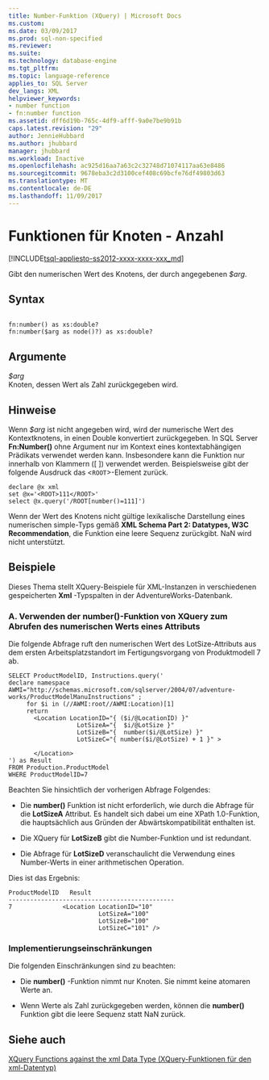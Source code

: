 ```yaml
---
title: Number-Funktion (XQuery) | Microsoft Docs
ms.custom: 
ms.date: 03/09/2017
ms.prod: sql-non-specified
ms.reviewer: 
ms.suite: 
ms.technology: database-engine
ms.tgt_pltfrm: 
ms.topic: language-reference
applies_to: SQL Server
dev_langs: XML
helpviewer_keywords:
- number function
- fn:number function
ms.assetid: dff6d19b-765c-4df9-afff-9a0e7be9b91b
caps.latest.revision: "29"
author: JennieHubbard
ms.author: jhubbard
manager: jhubbard
ms.workload: Inactive
ms.openlocfilehash: ac925d16aa7a63c2c32748d71074117aa63e8486
ms.sourcegitcommit: 9678eba3c2d3100cef408c69bcfe76df49803d63
ms.translationtype: MT
ms.contentlocale: de-DE
ms.lasthandoff: 11/09/2017
---
```

# <a name="functions-on-nodes---number"></a>Funktionen für Knoten - Anzahl
[!INCLUDE[tsql-appliesto-ss2012-xxxx-xxxx-xxx_md](../includes/tsql-appliesto-ss2012-xxxx-xxxx-xxx-md.md)]

  Gibt den numerischen Wert des Knotens, der durch angegebenen *$arg*.  
  
## <a name="syntax"></a>Syntax  
  
```  
  
fn:number() as xs:double?   
fn:number($arg as node()?) as xs:double?  
```  
  
## <a name="arguments"></a>Argumente  
 *$arg*  
 Knoten, dessen Wert als Zahl zurückgegeben wird.  
  
## <a name="remarks"></a>Hinweise  
 Wenn *$arg* ist nicht angegeben wird, wird der numerische Wert des Kontextknotens, in einen Double konvertiert zurückgegeben. In SQL Server **Fn:Number()** ohne Argument nur im Kontext eines kontextabhängigen Prädikats verwendet werden kann. Insbesondere kann die Funktion nur innerhalb von Klammern ([ ]) verwendet werden. Beispielsweise gibt der folgende Ausdruck das <`ROOT`>-Element zurück.  
  
```  
declare @x xml  
set @x='<ROOT>111</ROOT>'  
select @x.query('/ROOT[number()=111]')  
```  
  
 Wenn der Wert des Knotens nicht gültige lexikalische Darstellung eines numerischen simple-Typs gemäß **XML Schema Part 2: Datatypes, W3C Recommendation**, die Funktion eine leere Sequenz zurückgibt. NaN wird nicht unterstützt.  
  
## <a name="examples"></a>Beispiele  
 Dieses Thema stellt XQuery-Beispiele für XML-Instanzen in verschiedenen gespeicherten **Xml** -Typspalten in der AdventureWorks-Datenbank.  
  
### <a name="a-using-the-number-xquery-function-to-retrieve-the-numeric-value-of-an-attribute"></a>A. Verwenden der number()-Funktion von XQuery zum Abrufen des numerischen Werts eines Attributs  
 Die folgende Abfrage ruft den numerischen Wert des LotSize-Attributs aus dem ersten Arbeitsplatzstandort im Fertigungsvorgang von Produktmodell 7 ab.  
  
```  
SELECT ProductModelID, Instructions.query('  
declare namespace AWMI="http://schemas.microsoft.com/sqlserver/2004/07/adventure-works/ProductModelManuInstructions" ;  
     for $i in (//AWMI:root//AWMI:Location)[1]  
     return   
       <Location LocationID="{ ($i/@LocationID) }"   
                   LotSizeA="{  $i/@LotSize }"  
                   LotSizeB="{  number($i/@LotSize) }"  
                   LotSizeC="{ number($i/@LotSize) + 1 }" >  
  
       </Location>  
') as Result  
FROM Production.ProductModel  
WHERE ProductModelID=7  
```  
  
 Beachten Sie hinsichtlich der vorherigen Abfrage Folgendes:  
  
-   Die **number()** Funktion ist nicht erforderlich, wie durch die Abfrage für die **LotSizeA** Attribut. Es handelt sich dabei um eine XPath 1.0-Funktion, die hauptsächlich aus Gründen der Abwärtskompatibilität enthalten ist.  
  
-   Die XQuery für **LotSizeB** gibt die Number-Funktion und ist redundant.  
  
-   Die Abfrage für **LotSizeD** veranschaulicht die Verwendung eines Number-Werts in einer arithmetischen Operation.  
  
 Dies ist das Ergebnis:  
  
```  
ProductModelID   Result  
----------------------------------------------  
7              <Location LocationID="10"   
                         LotSizeA="100"   
                         LotSizeB="100"   
                         LotSizeC="101" />  
```  
  
### <a name="implementation-limitations"></a>Implementierungseinschränkungen  
 Die folgenden Einschränkungen sind zu beachten:  
  
-   Die **number()** -Funktion nimmt nur Knoten. Sie nimmt keine atomaren Werte an.  
  
-   Wenn Werte als Zahl zurückgegeben werden, können die **number()** Funktion gibt die leere Sequenz statt NaN zurück.  
  
## <a name="see-also"></a>Siehe auch  
 [XQuery Functions against the xml Data Type (XQuery-Funktionen für den xml-Datentyp)](../xquery/xquery-functions-against-the-xml-data-type.md)  
  
  
